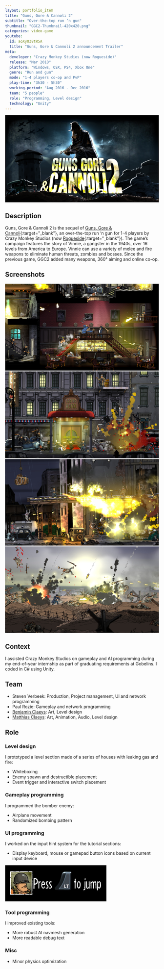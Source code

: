 ```yaml
---
layout: portfolio_item
title: "Guns, Gore & Cannoli 2"
subtitle: "Over-the-top run ‘n gun"
thumbnail: "GGC2-Thumbnail-420x420.png"
categories: video-game
youtube:
  id: aoXyO38tR5A
  title: "Guns, Gore & Cannoli 2 announcement Trailer"
meta:
  developer: "Crazy Monkey Studios (now Rogueside)"
  release: "Mar 2018"
  platform: "Windows, OSX, PS4, Xbox One"
  genre: "Run and gun"
  mode: "1-4 players co-op and PvP"
  play-time: "3h30 - 5h30"
  working-period: "Aug 2016 - Dec 2016"
  team: "5 people"
  role: "Programming, Level design"
  technology: "Unity"
---
```

![Guns, Gore & Cannoli 2 Banner](/assets/pictures/GGC2-Banner-1024x576.png)

## Description

Guns, Gore & Cannoli 2 is the sequel of [Guns, Gore & Cannoli](https://www.rogueside.com/guns-gore-and-cannoli/){:target="_blank"}, an over-the-top run ‘n gun for 1-4 players by Crazy Monkey Studios (now [Rogueside](https://www.rogueside.com/){:target="_blank"}). The game’s campaign features the story of Vinnie, a gangster in the 1940s, over 16 levels from America to Europe. Vinnie can use a variety of melee and fire weapons to eliminate human threats, zombies and bosses. Since the previous game, GGC2 added many weapons, 360° aiming and online co-op.

## Screenshots

<div class="grid">
  <img src="/assets/pictures/GGC2-1.jpg" alt="Guns Gore and Cannoli 2 - Fighting in a bar">
  <img src="/assets/pictures/GGC2-2.jpg" alt="Guns Gore and Cannoli 2 - Fighting with the police">
  <img src="/assets/pictures/GGC2-3.jpg" alt="Guns Gore and Cannoli 2 - Flamethrower">
  <img src="/assets/pictures/GGC2-4.jpg" alt="Guns Gore and Cannoli 2 - Fighting on the beach">
</div>

## Context

I assisted Crazy Monkey Studios on gameplay and AI programming during my end-of-year internship as part of graduating requirements at Gobelins. I coded in C# using Unity.

## Team

- Steven Verbeek: Production, Project management, UI and network programming
- Paul Rozie: Gameplay and network programming
- [Benjamin Claeys](http://claeysbrothers.be/): Art, Level design
- [Matthias Claeys](http://claeysbrothers.be/): Art, Animation, Audio, Level design

## Role

### Level design

I prototyped a level section made of a series of houses with leaking gas and fire:

- Whiteboxing
- Enemy spawn and destructible placement
- Event trigger and interactive switch placement

### Gameplay programming

I programmed the bomber enemy:

- Airplane movement
- Randomized bombing pattern

### UI programming

I worked on the input hint system for the tutorial sections:

- Display keyboard, mouse or gamepad button icons based on current input device

![Tutorial input hint message: Press LT to jump](/assets/pictures/GCC2-Tutorial-input-hint.png)

### Tool programming

I improved existing tools:

- More robust AI navmesh generation
- More readable debug text

### Misc

- Minor physics optimization